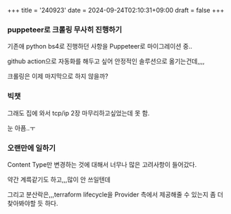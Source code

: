 +++
title = '240923'
date = 2024-09-24T02:10:31+09:00
draft = false
+++

### puppeteer로 크롤링 무사히 진행하기

기존애 python bs4로 진행하던 사항을 Puppeteer로 마이그레이션 중..

github action으로 자동화를 해두고 싶어 안정적인 솔루션으로 옮기는건데,,,,

크롤링은 이제 마지막으로 하지 않을까?

### 빅챗

그래도 집에 와서 tcp/ip 2장 마무리하고싶었는데 못 함.

눈 아픔..ㅜ

### 오랜만에 일하기

Content Type만 변경하는 것에 대해서 너무나 많은 고려사항이 들어갔다.

약간 계륵같기도 하고,,,많이 안 쓰일텐데

그리고 분산락은,,,terraform lifecycle을 Provider 측에서 제공해줄 수 있는지 좀 더 찾아봐야할 듯 하다.